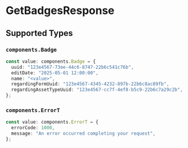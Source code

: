 # GetBadgesResponse


## Supported Types

### `components.Badge`

```typescript
const value: components.Badge = {
  uuid: "123e4567-73ee-44c6-8747-22b6c541c76b",
  editDate: "2025-05-01 12:00:00",
  name: "<value>",
  regardingFormUuid: "123e4567-4345-4232-897b-22b6c8ac89fb",
  regardingAssetTypeUuid: "123e4567-cc7f-4ef8-b5c9-22b6c7a29c2b",
};
```

### `components.ErrorT`

```typescript
const value: components.ErrorT = {
  errorCode: 1000,
  message: "An error occurred completing your request",
};
```

